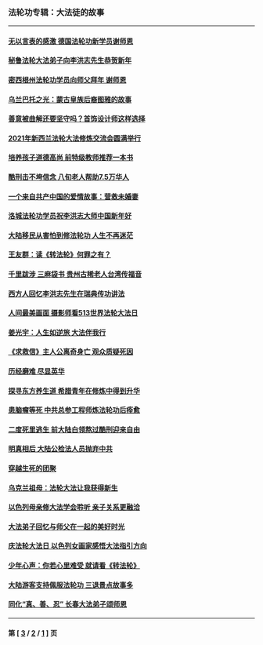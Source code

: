 ### 法轮功专辑：大法徒的故事
---
#### [无以言表的感激 德国法轮功新学员谢师恩](../../pages/nf1147481/n13543790.md?02040430) 
#### [秘鲁法轮大法弟子向李洪志先生恭贺新年](../../pages/nf1147481/n13540182.md?02040430) 
#### [密西根州法轮功学员向师父拜年 谢师恩](../../pages/nf1147481/n13538183.md?02040430) 
#### [乌兰巴托之光：蒙古皇族后裔图雅的故事](../../pages/nf1147481/n13155759.md?02040430) 
#### [善意被曲解还要坚守吗？首饰设计师这样选择](../../pages/nf1147481/n13077575.md?02040430) 
#### [2021年新西兰法轮大法修炼交流会圆满举行](../../pages/nf1147481/n13033149.md?02040430) 
#### [培养孩子道德高尚 前特级教师推荐一本书](../../pages/nf1147481/n12938640.md?02040430) 
#### [酷刑击不垮信念 八旬老人帮助7.5万华人](../../pages/nf1147481/n12880712.md?02040430) 
#### [一个来自共产中国的爱情故事：营救未婚妻](../../pages/nf1147481/n12778386.md?02040430) 
#### [洛城法轮功学员祝李洪志大师中国新年好](../../pages/nf1147481/n12724685.md?02040430) 
#### [大陆移民从害怕到修法轮功 人生不再迷茫](../../pages/nf1147481/n12414325.md?02040430) 
#### [王友群：读《转法轮》何罪之有？](../../pages/nf1147481/n12408647.md?02040430) 
#### [千里跋涉 三麻袋书 贵州古稀老人台湾传福音](../../pages/nf1147481/n12198750.md?02040430) 
#### [西方人回忆李洪志先生在瑞典传功讲法](../../pages/nf1147481/n12099607.md?02040430) 
#### [人间最美画面 摄影师看513世界法轮大法日](../../pages/nf1147481/n12094118.md?02040430) 
#### [姜光宇：人生如逆旅 大法伴我行](../../pages/nf1147481/n12088664.md?02040430) 
#### [《求救信》主人公离奇身亡 观众质疑死因](../../pages/nf1147481/n11845215.md?02040430) 
#### [历经磨难 尽显英华](../../pages/nf1147481/n11723297.md?02040430) 
#### [探寻东方养生道 希腊青年在修炼中得到升华](../../pages/nf1147481/n11494502.md?02040430) 
#### [患脑瘤等死 中共总参工程师炼法轮功后痊愈](../../pages/nf1147481/n11466682.md?02040430) 
#### [二度死里逃生 前大陆白领熬过酷刑迎来自由](../../pages/nf1147481/n11368594.md?02040430) 
#### [明真相后 大陆公检法人员抛弃中共](../../pages/nf1147481/n11358618.md?02040430) 
#### [穿越生死的团聚](../../pages/nf1147481/n11258922.md?02040430) 
#### [乌克兰祖母：法轮大法让我获得新生](../../pages/nf1147481/n11269457.md?02040430) 
#### [以色列母亲修大法学会聆听 亲子关系更融洽](../../pages/nf1147481/n11268195.md?02040430) 
#### [大法弟子回忆与师父在一起的美好时光](../../pages/nf1147481/n11267759.md?02040430) 
#### [庆法轮大法日 以色列女画家感悟大法指引方向](../../pages/nf1147481/n11267735.md?02040430) 
#### [少年心声：你若心里难受 就请看《转法轮》](../../pages/nf1147481/n11267496.md?02040430) 
#### [大陆游客支持佩服法轮功 三退景点故事多](../../pages/nf1147481/n11267378.md?02040430) 
#### [同化“真、善、忍” 长春大法弟子颂师恩](../../pages/nf1147481/n11266497.md?02040430) 

---
#### 第 [ [3](./3.md?02040430) / [2](./2.md?02040430) / [1](./1.md?02040430) ] 页
